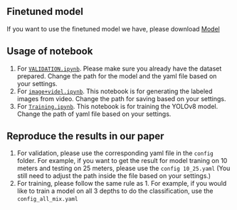 ## Finetuned model

If you want to use the finetuned model we have, please download [Model]()

## Usage of notebook
1. For [`VALIDATION.ipynb`](https://github.com/lfk118/ZooplanktonCV/blob/main/YOLOv8/VALIDATION.ipynb). Please make sure you already have the dataset prepared.
Change the path for the model and the yaml file based on your settings.
2. For [`image+videl.ipynb`](https://github.com/lfk118/ZooplanktonCV/blob/main/YOLOv8/image%2Bvideo.ipynb). This notebook is for generating the labeled images from video.
Change the path for saving based on your settings.
3. For [`Training.ipynb`](https://github.com/lfk118/ZooplanktonCV/blob/main/YOLOv8/Training.ipynb). This notebook is for training the YOLOv8 model.
Change the path of yaml file based on your settings.

## Reproduce the results in our paper
1. For validation, please use the corresponding yaml file in the `config` folder. For example, if you want to get the result for model traning on 10 meters and testing on 25 meters, please use the `config 10_25.yaml` (You still need to adjust the path inside the file based on your settings.)
2. For training, please follow the same rule as 1. For example, if you would like to train a model on all 3 depths to do the classification, use the `config_all_mix.yaml`
